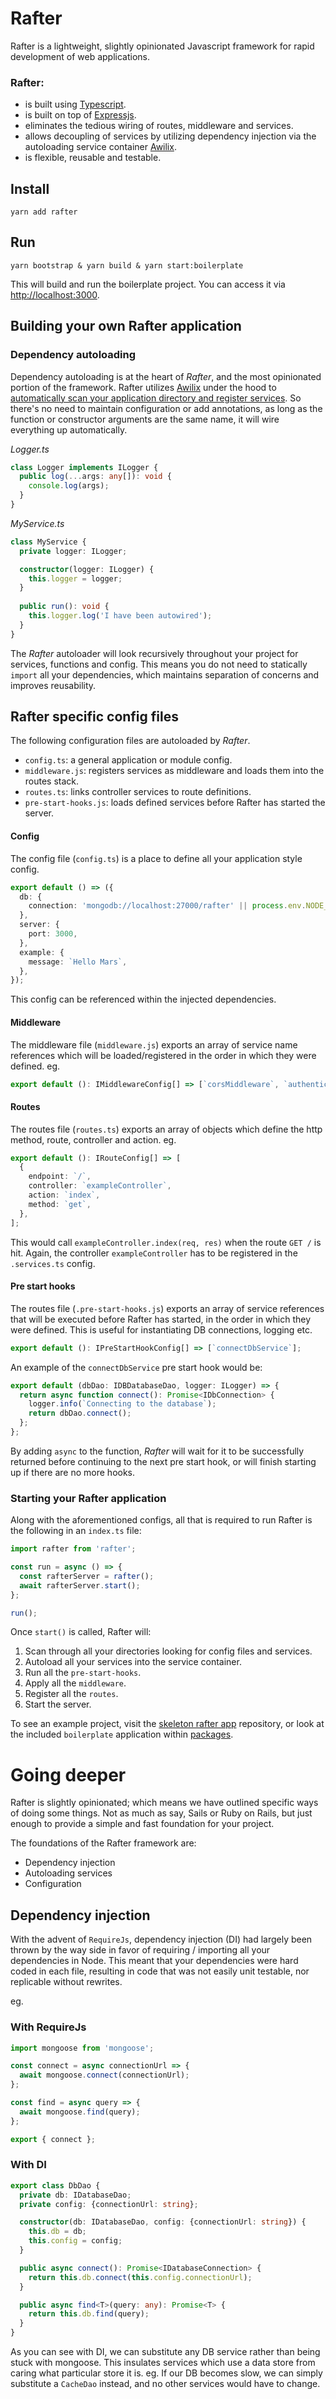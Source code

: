Rafter
======
Rafter is a lightweight, slightly opinionated Javascript framework for rapid development of web applications.

### Rafter:

- is built using [Typescript](https://www.typescriptlang.org/).
- is built on top of [Expressjs](https://expressjs.com/).
- eliminates the tedious wiring of routes, middleware and services.
- allows decoupling of services by utilizing dependency injection via the autoloading service container [Awilix](https://github.com/jeffijoe/awilix).
- is flexible, reusable and testable.

## Install
```
yarn add rafter
```

## Run
```
yarn bootstrap & yarn build & yarn start:boilerplate
```

This will build and run the boilerplate project. You can access it via [http://localhost:3000](http://localhost:3000).

## Building your own Rafter application

### Dependency autoloading

Dependency autoloading is at the heart of _Rafter_, and the most opinionated portion of the framework. Rafter utilizes [Awilix](https://github.com/jeffijoe/awilix) under the hood to [automatically scan your application directory and register services](https://github.com/jeffijoe/awilix#containerloadmodules). So there's no need to maintain configuration or add annotations, as long as the function or constructor arguments are the same name, it will wire everything up automatically.

_Logger.ts_
```typescript
class Logger implements ILogger {
  public log(...args: any[]): void {
    console.log(args);
  }
}
```

_MyService.ts_
```typescript
class MyService {
  private logger: ILogger;

  constructor(logger: ILogger) {
    this.logger = logger;
  }
  
  public run(): void {
    this.logger.log('I have been autowired');
  }
}
```

The _Rafter_ autoloader will look recursively throughout your project for services, functions and config. This means you do not need to statically `import` all your dependencies, which maintains separation of concerns and improves reusability.

## Rafter specific config files
The following configuration files are autoloaded by _Rafter_.

- `config.ts`: a general application or module config.
- `middleware.js`: registers services as middleware and loads them into the routes stack.
- `routes.ts`: links controller services to route definitions.
- `pre-start-hooks.js`: loads defined services before Rafter has started the server.

#### Config

The config file (`config.ts`) is a place to define all your application style config.

```typescript
export default () => ({
  db: {
    connection: 'mongodb://localhost:27000/rafter' || process.env.NODE_DB_CONNECTION,
  },
  server: {
    port: 3000,
  },
  example: {
    message: `Hello Mars`,
  },
});
```

This config can be referenced within the injected dependencies.

#### Middleware

The middleware file (`middleware.js`) exports an array of service name references which will be loaded/registered in the order in which they were defined. eg.

```typescript
export default (): IMiddlewareConfig[] => [`corsMiddleware`, `authenticationMiddleware`];
```

#### Routes

The routes file (`routes.ts`) exports an array of objects which define the http method, route, controller and action. eg.

```typescript
export default (): IRouteConfig[] => [
  {
    endpoint: `/`,
    controller: `exampleController`,
    action: `index`,
    method: `get`,
  },
];
```

This would call `exampleController.index(req, res)` when the route `GET /` is hit. Again, the controller `exampleController` has to be registered in the `.services.ts` config.

#### Pre start hooks

The routes file (`.pre-start-hooks.js`) exports an array of service references that will be executed before Rafter has started, in the order in which they were defined. This is useful for instantiating DB connections, logging etc.

```typescript
export default (): IPreStartHookConfig[] => [`connectDbService`];
```

An example of the `connectDbService` pre start hook would be:

```typescript
export default (dbDao: IDBDatabaseDao, logger: ILogger) => {
  return async function connect(): Promise<IDbConnection> {
    logger.info(`Connecting to the database`);
    return dbDao.connect();
  };
};
```

By adding `async` to the function, _Rafter_ will wait for it to be successfully returned before continuing to the next pre start hook, or will finish starting up if there are no more hooks.

### Starting your Rafter application

Along with the aforementioned configs, all that is required to run Rafter is the following in an `index.ts` file:

```typescript
import rafter from 'rafter';

const run = async () => {
  const rafterServer = rafter();
  await rafterServer.start();
};

run();
```

Once `start()` is called, Rafter will:

1. Scan through all your directories looking for config files and services.
2. Autoload all your services into the service container.
3. Run all the `pre-start-hooks`.
4. Apply all the `middleware`.
5. Register all the `routes`.
6. Start the server.

To see an example project, visit the [skeleton rafter app](https://github.com/joshystuart/rafter-skeleton-app) repository, or look at the included `boilerplate` application within [packages](https://github.com/joshystuart/rafter/tree/master/packages/boilerplate).

# Going deeper
Rafter is slightly opinionated; which means we have outlined specific ways of doing some things. Not as much as say, Sails or Ruby on Rails, but just enough to provide a simple and fast foundation for your project.

The foundations of the Rafter framework are:

- Dependency injection
- Autoloading services
- Configuration

## Dependency injection

With the advent of `RequireJs`, dependency injection (DI) had largely been thrown by the way side in favor of requiring / importing all your dependencies in Node. This meant that your dependencies were hard coded in each file, resulting in code that was not easily unit testable, nor replicable without rewrites.

eg.

### With RequireJs

```typescript
import mongoose from 'mongoose';

const connect = async connectionUrl => {
  await mongoose.connect(connectionUrl);
};

const find = async query => {
  await mongoose.find(query);
};

export { connect };
```

### With DI

```typescript
export class DbDao {
  private db: IDatabaseDao;
  private config: {connectionUrl: string};

  constructor(db: IDatabaseDao, config: {connectionUrl: string}) {
    this.db = db;
    this.config = config;
  }

  public async connect(): Promise<IDatabaseConnection> {
    return this.db.connect(this.config.connectionUrl);
  }

  public async find<T>(query: any): Promise<T> {
    return this.db.find(query);
  }
}
```

As you can see with DI, we can substitute any DB service rather than being stuck with mongoose. This insulates services which use a data store from caring what particular store it is. eg. If our DB becomes slow, we can simply substitute a `CacheDao` instead, and no other services would have to change.
